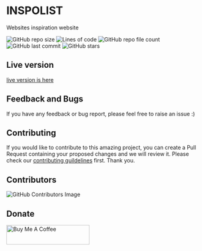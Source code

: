
# INSPOLIST



Websites inspiration website



![GitHub repo size](https://img.shields.io/github/repo-size/n3-rd/Inspolist) ![Lines of code](https://img.shields.io/tokei/lines/github/n3-rd/inspolist) ![GitHub repo file count](https://img.shields.io/github/directory-file-count/n3-rd/inspolist) ![GitHub last commit](https://img.shields.io/github/last-commit/n3-rd/inspolist) ![GitHub stars](https://img.shields.io/github/stars/n3-rd/inspolist?style=social)



## Live version



[live version is here](https://inspolist.netlify.app/)



## Feedback and Bugs



If you have any feedback or bug report, please feel free to raise an issue :)



## Contributing



If you would like to contribute to this amazing project, you can create a Pull Request containing your proposed changes and we will review it. Please check our [contributing guildelines](CONTRIBUTING.md) first. Thank you.



## Contributors



![GitHub Contributors Image](https://contrib.rocks/image?repo=n3-rd/inspolist)



## Donate



<a  href="https://www.buymeacoffee.com/Godwinjemegah"  target="_blank"><img  src="https://cdn.buymeacoffee.com/buttons/default-orange.png"  alt="Buy Me A Coffee"  style="height: 51px !important;width: 217px !important;" ></a>